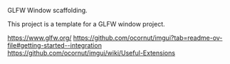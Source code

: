 GLFW Window scaffolding.

This project is a template for a GLFW window project.

https://www.glfw.org/
https://github.com/ocornut/imgui?tab=readme-ov-file#getting-started--integration
https://github.com/ocornut/imgui/wiki/Useful-Extensions
